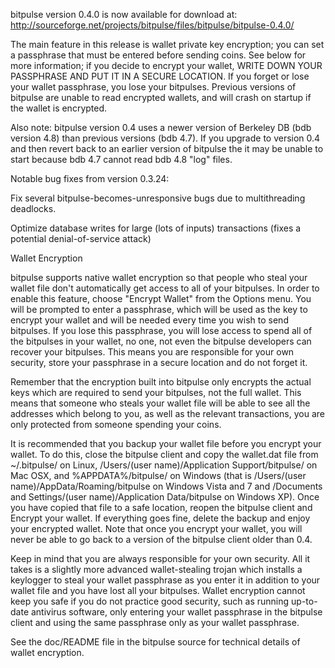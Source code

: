 bitpulse version 0.4.0 is now available for download at:
http://sourceforge.net/projects/bitpulse/files/bitpulse/bitpulse-0.4.0/

The main feature in this release is wallet private key encryption;
you can set a passphrase that must be entered before sending coins.
See below for more information; if you decide to encrypt your wallet,
WRITE DOWN YOUR PASSPHRASE AND PUT IT IN A SECURE LOCATION. If you
forget or lose your wallet passphrase, you lose your bitpulses.
Previous versions of bitpulse are unable to read encrypted wallets,
and will crash on startup if the wallet is encrypted.

Also note: bitpulse version 0.4 uses a newer version of Berkeley DB
(bdb version 4.8) than previous versions (bdb 4.7). If you upgrade
to version 0.4 and then revert back to an earlier version of bitpulse
the it may be unable to start because bdb 4.7 cannot read bdb 4.8
"log" files.


Notable bug fixes from version 0.3.24:

Fix several bitpulse-becomes-unresponsive bugs due to multithreading
deadlocks.

Optimize database writes for large (lots of inputs) transactions
(fixes a potential denial-of-service attack)


Wallet Encryption

bitpulse supports native wallet encryption so that people who steal your
wallet file don't automatically get access to all of your bitpulses.
In order to enable this feature, choose "Encrypt Wallet" from the
Options menu.  You will be prompted to enter a passphrase, which
will be used as the key to encrypt your wallet and will be needed
every time you wish to send bitpulses.  If you lose this passphrase,
you will lose access to spend all of the bitpulses in your wallet,
no one, not even the bitpulse developers can recover your bitpulses.
This means you are responsible for your own security, store your
passphrase in a secure location and do not forget it.

Remember that the encryption built into bitpulse only encrypts the
actual keys which are required to send your bitpulses, not the full
wallet.  This means that someone who steals your wallet file will
be able to see all the addresses which belong to you, as well as the
relevant transactions, you are only protected from someone spending
your coins.

It is recommended that you backup your wallet file before you
encrypt your wallet.  To do this, close the bitpulse client and
copy the wallet.dat file from ~/.bitpulse/ on Linux, /Users/(user
name)/Application Support/bitpulse/ on Mac OSX, and %APPDATA%/bitpulse/
on Windows (that is /Users/(user name)/AppData/Roaming/bitpulse on
Windows Vista and 7 and /Documents and Settings/(user name)/Application
Data/bitpulse on Windows XP).  Once you have copied that file to a
safe location, reopen the bitpulse client and Encrypt your wallet.
If everything goes fine, delete the backup and enjoy your encrypted
wallet.  Note that once you encrypt your wallet, you will never be
able to go back to a version of the bitpulse client older than 0.4.

Keep in mind that you are always responsible for your own security.
All it takes is a slightly more advanced wallet-stealing trojan which
installs a keylogger to steal your wallet passphrase as you enter it
in addition to your wallet file and you have lost all your bitpulses.
Wallet encryption cannot keep you safe if you do not practice
good security, such as running up-to-date antivirus software, only
entering your wallet passphrase in the bitpulse client and using the
same passphrase only as your wallet passphrase.

See the doc/README file in the bitpulse source for technical details
of wallet encryption.

